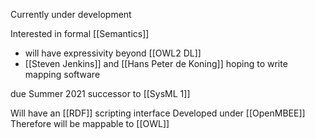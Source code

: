 Currently under development

Interested in formal [[Semantics]]
 - will have expressivity beyond [[OWL2 DL]]
 - [[Steven Jenkins]] and [[Hans Peter de Koning]] hoping to write mapping software

due Summer 2021
successor to [[SysML 1]]

Will have an [[RDF]] scripting interface
Developed under [[OpenMBEE]]
Therefore will be mappable to [[OWL]]
